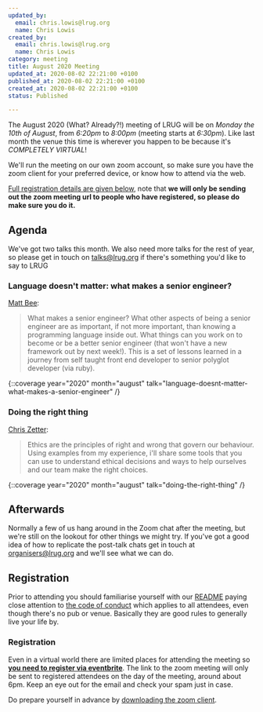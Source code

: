 ```yaml
---
updated_by:
  email: chris.lowis@lrug.org
  name: Chris Lowis
created_by:
  email: chris.lowis@lrug.org
  name: Chris Lowis
category: meeting
title: August 2020 Meeting
updated_at: 2020-08-02 22:21:00 +0100
published_at: 2020-08-02 22:21:00 +0100
created_at: 2020-08-02 22:21:00 +0100
status: Published

---
```


The August 2020 (What? Already?!) meeting of LRUG will be on *Monday the 10th of August*,
from _6:20pm_ to _8:00pm_ (meeting starts at _6:30pm_).  Like last
month the venue this time is wherever you happen to be because it's
_COMPLETELY VIRTUAL_!

We'll run the meeting on our own zoom account, so make sure you have
the zoom client for your preferred device, or know how to attend via
the web.

[Full registration details are given below](#august20registration), note
that **we will only be sending out the zoom meeting url to people who
have registered, so please do make sure you do it.**

Agenda
------

We've got two talks this month. We also need more
talks for the rest of year, so please get in touch on [talks@lrug.org](mailto:talks@lrug.org)
if there's something you'd like to say to LRUG

### Language doesn't matter: what makes a senior engineer?

[Matt Bee](https://twitter.com/mattbee):

> What makes a senior engineer? What other aspects of
> being a senior engineer are as important, if not more important, than
> knowing a programming language inside out. What things can you work on to
> become or be a better senior engineer (that won't have a new framework out
> by next week!). This is a set of lessons learned in a journey from self
> taught front end developer to senior polyglot developer (via ruby).

{::coverage year="2020" month="august" talk="language-doesnt-matter-what-makes-a-senior-engineer" /}

### Doing the right thing

[Chris Zetter](https://chriszetter.com):

> Ethics are the principles of right and wrong that govern
> our behaviour. Using examples from my experience, i'll share some tools
> that you can use to understand ethical decisions and ways to help
> ourselves and our team make the right choices.

{::coverage year="2020" month="august" talk="doing-the-right-thing" /}

Afterwards
----------

Normally a few of us hang around in the Zoom chat after the meeting, but we're
still on the lookout for other things we might try. If you've got a good idea of
how to replicate the post-talk chats get in touch at
[organisers@lrug.org](mailto:organisers@lrug.org) and we'll see what we can do.

Registration <a name="august20registration">&nbsp;</a>
-----------------------------------------------------------

Prior to attending you should familiarise yourself with our [README](http://readme.lrug.org/)
paying close attention to [the code of conduct](http://readme.lrug.org/#code-of-conduct)
which applies to all attendees, even though there's no pub or venue.
Basically they are good rules to generally live your life by.

### Registration

Even in a virtual world there are limited places for attending the meeting
so **[you need to register via eventbrite][august2020-eventbrite]**.  The link to
the zoom meeting will only be sent to registered attendees on the day of
the meeting, around about 6pm.  Keep an eye out for the email and check
your spam just in case.

Do prepare yourself in advance by [downloading the zoom client](https://zoom.us/support/download).

[august2020-eventbrite]: https://www.eventbrite.com/e/lrug-august-2020-how-can-it-possibly-be-august-already-tickets-115704955637

